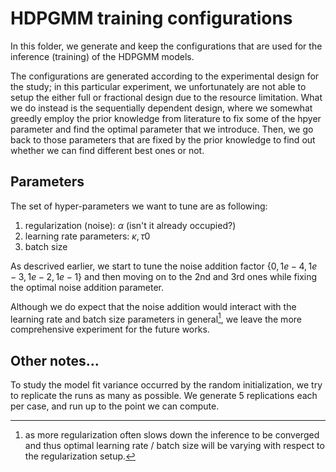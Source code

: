 HDPGMM training configurations
=====

In this folder, we generate and keep the configurations that are used for the inference (training) of the HDPGMM models.

The configurations are generated according to the experimental design for the study; in this particular experiment, we unfortunately are not able to setup the either full or fractional design due to the resource limitation. What we do instead is the sequentially dependent design, where we somewhat greedly employ the prior knowledge from literature to fix some of the hpyer parameter and find the optimal parameter that we introduce. Then, we go back to those parameters that are fixed by the prior knowledge to find out whether we can find different best ones or not.


## Parameters

The set of hyper-parameters we want to tune are as following:

1. regularization (noise): $\alpha$ (isn't it already occupied?)
2. learning rate parameters: $\kappa, \tau0$
3. batch size

As descrived earlier, we start to tune the noise addition factor $\{0, 1e-4, 1e-3, 1e-2, 1e-1\}$ and then moving on to the 2nd and 3rd ones while fixing the optimal noise addition parameter.

Although we do expect that the noise addition would interact with the learning rate and batch size parameters in general[^1], we leave the more comprehensive experiment for the future works.


## Other notes...

To study the model fit variance occurred by the random initialization, we try to replicate the runs as many as possible. We generate 5 replications each per case, and run up to the point we can compute.



[^1]: as more regularization often slows down the inference to be converged and thus optimal learning rate / batch size will be varying with respect to the regularization setup.
